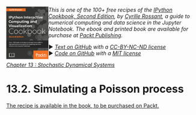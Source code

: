 <a href="https://github.com/ipython-books/cookbook-2nd"><img src="../cover-cookbook-2nd.png" align="left" alt="IPython Cookbook, Second Edition" height="140" /></a> *This is one of the 100+ free recipes of the [IPython Cookbook, Second Edition](https://github.com/ipython-books/cookbook-2nd), by [Cyrille Rossant](http://cyrille.rossant.net), a guide to numerical computing and data science in the Jupyter Notebook. The ebook and printed book are available for purchase at [Packt Publishing](https://www.packtpub.com/big-data-and-business-intelligence/ipython-interactive-computing-and-visualization-cookbook-second-e).*

▶ *[Text on GitHub](https://github.com/ipython-books/cookbook-2nd) with a [CC-BY-NC-ND license](https://creativecommons.org/licenses/by-nc-nd/3.0/us/legalcode)*  
▶ *[Code on GitHub](https://github.com/ipython-books/cookbook-2nd-code) with a [MIT license](https://opensource.org/licenses/MIT)*

[*Chapter 13 : Stochastic Dynamical Systems*](./)

# 13.2. Simulating a Poisson process

[The recipe is available in the book, to be purchased on Packt.](https://www.packtpub.com/big-data-and-business-intelligence/ipython-interactive-computing-and-visualization-cookbook-second-e)

<!-- REMOVE AS PER PACKT AGREEMENT

A **Poisson process** is a particular type of **point process**, a stochastic model that represents random occurrences of instantaneous events. Roughly speaking, the Poisson process is the least structured, or the most random, point process.

The Poisson process is a particular continuous-time Markov process.

Point processes, and notably Poisson processes, can model random instantaneous events such as the arrival of clients in a queue or on a server, telephone calls, radioactive disintegrations, action potentials of nerve cells, and many other phenomena.

In this recipe, we will show different methods to simulate a homogeneous stationary Poisson process.

## How to do it...

1. Let's import NumPy and matplotlib:

```python
import numpy as np
import matplotlib.pyplot as plt
%matplotlib inline
```

2. Let's specify the `rate` value, that is, the average number of events per second:

```python
rate = 20.  # average number of events per second
```

3. First, we will simulate the process using small time bins of 1 millisecond:

```python
dt = .001  # time step
n = int(1. / dt)  # number of time steps
```

4. On every time bin, the probability that an event occurs is about `rate * dt` if `dt` is small enough. Besides, as the Poisson process has no memory, the occurrence of an event is independent from one bin to another. Therefore, we can sample Bernoulli random variables (either 1 or 0, respectively representing an experiment's success or failure) in a vectorized way in order to simulate our process:

```python
x = np.zeros(n)
x[np.random.rand(n) <= rate * dt] = 1
```

The `x` vector contains zeros and ones on all time bins, 1 corresponding to the occurrence of an event:

```python
x[:10]
```

```{output:result}
array([ 1.,  0.,  ...,  0.,  0.])
```

5. Let's display the simulated process. We draw a vertical line for each event:

```python
fig, ax = plt.subplots(1, 1, figsize=(6, 2))
ax.vlines(np.nonzero(x)[0], 0, 1)
ax.set_axis_off()
```

![<matplotlib.figure.Figure at 0x71a3b38>](02_poisson_files/02_poisson_17_0.png)

6. Another way of representing that same object is by considering the associated **counting process** $N(t)$,which is the number of events that have occurred until time $t$. Here, we can display this process using the `cumsum()` function:

```python
fig, ax = plt.subplots(1, 1, figsize=(6, 4))
ax.plot(np.linspace(0., 1., n),
        np.cumsum(x), lw=2)
ax.set_xlabel("Time")
ax.set_ylabel("Counting process")
```

![<matplotlib.figure.Figure at 0x7243940>](02_poisson_files/02_poisson_19_0.png)

7. The other (and more efficient) way of simulating the homogeneous Poisson process is to use the property that the time intervals between two successive events follow an exponential distribution. Furthermore, these intervals are independent. Thus, we can sample them in a vectorized way. Finally, we get our process by cumulatively summing all of these intervals:

```python
y = np.cumsum(np.random.exponential(1. / rate,
                                    size=int(rate)))
```

The `y` vector contains another realization of our Poisson process, but the data structure is different. Every component of the vector is an event time:

```python
y[:10]
```

```{output:result}
array([ 0.021,  0.072,  0.087,  0.189,  0.224,
        0.365,  0.382,  0.392,  0.458,  0.489])
```

8. Finally, let's display the simulated process:

```python
fig, ax = plt.subplots(1, 1, figsize=(8, 3))
ax.vlines(y, 0, 1)
ax.set_axis_off()
```

![<matplotlib.figure.Figure at 0x736de80>](02_poisson_files/02_poisson_25_0.png)

## How it works...

For a Poisson process with rate $\lambda$, the number of events in a time window of length $\tau$ follows a Poisson distribution:

$$\forall k \geq 0, \quad P\left[N(t+\tau)-N(t)=k\right] = e^{-\lambda \tau} \frac{(\lambda\tau)^k}{k!}$$

When $\tau = dt$ is small, we can show that, at first order, this probability is about $\lambda\tau$.

Also, the **holding times** (delays between two consecutive events) are independent and follow an exponential distribution. The Poisson process satisfies other useful properties, such as the independent and stationary increments. This property justifies the first simulation method used in this recipe.

## There's more...

In this recipe, we only considered homogeneous time-dependent Poisson processes. Other types of Poisson processes include inhomogeneous (or non-homogeneous) processes that are characterized by a time-varying rate, and multidimensional spatial Poisson processes.

Here are further references:

* The Poisson process on Wikipedia, available at https://en.wikipedia.org/wiki/Poisson_process
* Point processes on Wikipedia, available at https://en.wikipedia.org/wiki/Point_process
* Renewal theory on Wikipedia, available at https://en.wikipedia.org/wiki/Renewal_theory
* Spatial Poisson processes on Wikipedia, available at https://en.wikipedia.org/wiki/Spatial_Poisson_process

## See also

* Simulating a discrete-time Markov chain

-->
